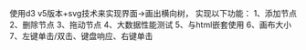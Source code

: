 使用d3 v5版本+svg技术来实现界面->画出横向树，
实现以下功能：
1、添加节点
2、删除节点
3、拖动节点
4、大数据性能测试
5、与html嵌套使用
6、画布大小
7、左键单击/双击、键盘响应、右键单击
